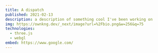 ```yaml
---
title: A dispatch
published: 2021-02-13
description: a description of something cool I've been working on
img: https://ownkng.dev/_next/image?url=%2Fbio.png&w=256&q=75
technologies:
  - three.js
  - webgl
embed: https://www.google.com/
---
```

